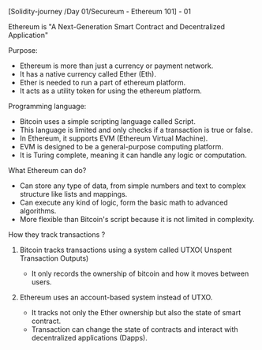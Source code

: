 
[Solidity-journey /Day 01/Secureum - Ethereum 101] - 01 

Ethereum is "A Next-Generation Smart Contract and Decentralized Application"

Purpose:

- Ethereum is more than just a currency or payment network.
- It has a native currency called Ether (Eth).
- Ether is needed to run a part of ethereum platform.
- It acts as a utility token for using the ethereum platform.

Programming language:

- Bitcoin uses a simple scripting language called Script.
- This language is limited and only checks if a transaction is true or false.
- In Ethereum, it supports EVM (Ethereum Virtual Machine).
- EVM is designed to be a general-purpose computing platform. 
- It is Turing complete, meaning it can handle any logic or computation. 

What Ethereum can do?

- Can store any type of data, from simple numbers and text to complex structure like lists and mappings. 
- Can execute any kind of logic, form the basic math to advanced algorithms.
- More flexible than Bitcoin's script because it is not limited in complexity.

How they track transactions ?

1. Bitcoin tracks transactions using a system called UTXO( Unspent Transaction Outputs)
    -  It only records the ownership of bitcoin and how it moves between users.

2. Ethereum uses an account-based system instead of UTXO. 
    - It tracks not only the Ether ownership but also the state of smart contract.
    - Transaction can change the state of contracts and interact with decentralized applications (Dapps).










